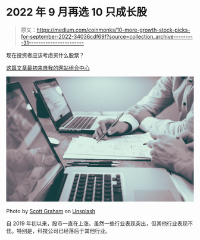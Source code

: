 # 2022 年 9 月再选 10 只成长股

> 原文：<https://medium.com/coinmonks/10-more-growth-stock-picks-for-september-2022-34036cdf69f?source=collection_archive---------31----------------------->

现在投资者应该考虑买什么股票？

[这篇文章最初来自我的网站组合中心](http://www.portfolio-hub.co.uk/)

![](img/848ae0be27d90605c398c43031b0f18c.png)

Photo by [Scott Graham](https://unsplash.com/@homajob?utm_source=medium&utm_medium=referral) on [Unsplash](https://unsplash.com?utm_source=medium&utm_medium=referral)

自 2019 年初以来，股市一直在上涨。虽然一些行业表现突出，但其他行业表现不佳。特别是，科技公司已经落后于其他行业。